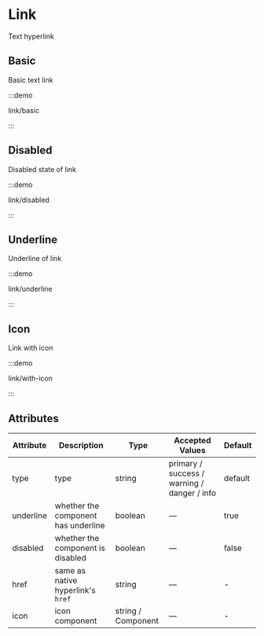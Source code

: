 # Link

Text hyperlink

<style lang="scss">

.example-showcase {
  .el-link {
    margin-right: 8px;
  }
}

</style>

## Basic

Basic text link

:::demo

link/basic

:::

## Disabled

Disabled state of link

:::demo

link/disabled

:::

## Underline

Underline of link

:::demo

link/underline

:::

## Icon

Link with icon

:::demo

link/with-icon

:::

## Attributes

| Attribute | Description                         | Type               | Accepted Values                             | Default |
| --------- | ----------------------------------- | ------------------ | ------------------------------------------- | ------- |
| type      | type                                | string             | primary / success / warning / danger / info | default |
| underline | whether the component has underline | boolean            | —                                           | true    |
| disabled  | whether the component is disabled   | boolean            | —                                           | false   |
| href      | same as native hyperlink's `href`   | string             | —                                           | -       |
| icon      | icon component                      | string / Component | —                                           | -       |
